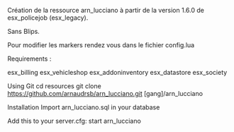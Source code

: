 Création de la ressource arn_lucciano à partir de la version 1.6.0 de esx_policejob (esx_legacy).

Sans Blips.

Pour modifier les markers rendez vous dans le fichier config.lua

Requirements :

esx_billing
esx_vehicleshop
esx_addoninventory
esx_datastore
esx_society

Using Git
cd resources git clone https://github.com/arnaudrsb/arn_lucciano.git [gang]/arn_lucciano

Installation
Import arn_lucciano.sql in your database

Add this to your server.cfg:
start arn_lucciano

